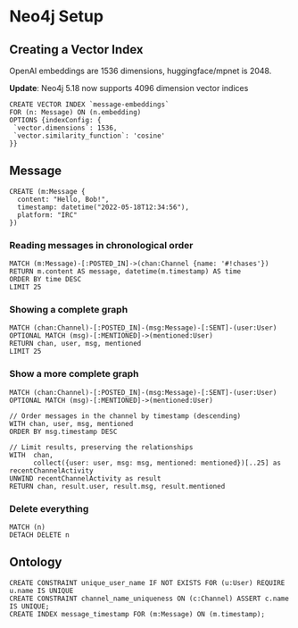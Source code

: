 # Neo4j Setup

## Creating a Vector Index


OpenAI embeddings are 1536 dimensions, huggingface/mpnet is 2048.

**Update**: Neo4j 5.18 now supports 4096 dimension vector indices

```cypher
CREATE VECTOR INDEX `message-embeddings`
FOR (n: Message) ON (n.embedding)
OPTIONS {indexConfig: {
 `vector.dimensions`: 1536,
 `vector.similarity_function`: 'cosine'
}}
```

## Message

```cypher
CREATE (m:Message {
  content: "Hello, Bob!",
  timestamp: datetime("2022-05-18T12:34:56"),
  platform: "IRC"
})
```
### Reading messages in chronological order

```
MATCH (m:Message)-[:POSTED_IN]->(chan:Channel {name: '#!chases'})
RETURN m.content AS message, datetime(m.timestamp) AS time
ORDER BY time DESC
LIMIT 25
```

### Showing a complete graph

```
MATCH (chan:Channel)-[:POSTED_IN]-(msg:Message)-[:SENT]-(user:User)
OPTIONAL MATCH (msg)-[:MENTIONED]->(mentioned:User)
RETURN chan, user, msg, mentioned
LIMIT 25
```

### Show a more complete graph

```
MATCH (chan:Channel)-[:POSTED_IN]-(msg:Message)-[:SENT]-(user:User)
OPTIONAL MATCH (msg)-[:MENTIONED]->(mentioned:User)

// Order messages in the channel by timestamp (descending)
WITH chan, user, msg, mentioned
ORDER BY msg.timestamp DESC

// Limit results, preserving the relationships
WITH  chan,
      collect({user: user, msg: msg, mentioned: mentioned})[..25] as recentChannelActivity
UNWIND recentChannelActivity as result
RETURN chan, result.user, result.msg, result.mentioned
```

### Delete everything

```
MATCH (n)
DETACH DELETE n
```

## Ontology

```
CREATE CONSTRAINT unique_user_name IF NOT EXISTS FOR (u:User) REQUIRE u.name IS UNIQUE
CREATE CONSTRAINT channel_name_uniqueness ON (c:Channel) ASSERT c.name IS UNIQUE;
CREATE INDEX message_timestamp FOR (m:Message) ON (m.timestamp);
```

